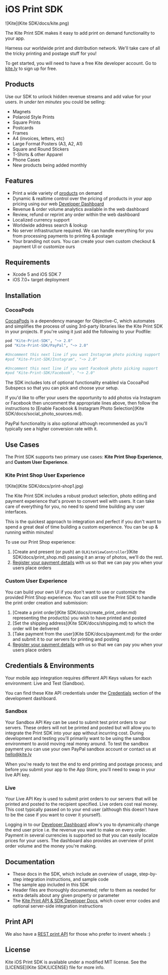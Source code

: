 # iOS Print SDK

![Kite](Kite SDK/docs/kite.png)

The Kite Print SDK makes it easy to add print on demand functionality to your app.

Harness our worldwide print and distribution network. We'll take care of all the tricky printing and postage stuff for you!

To get started, you will need to have a free Kite developer account. Go to [kite.ly](https://www.kite.ly) to sign up for free.

## Products

Use our SDK to unlock hidden revenue streams and add value for your users. *In under ten minutes* you could be selling:

- Magnets
- Polaroid Style Prints
- Square Prints
- Postcards
- Frames
- A4 (invoices, letters, etc)
- Large Format Posters (A3, A2, A1)
- Square and Round Stickers
- T-Shirts & other Apparel
- Phone Cases
- New products being added monthly

## Features
- Print a wide variety of [products](#products) on demand
- Dynamic & realtime control over the pricing of products in your app pricing using our web [Developer Dashboard](https://www.kite.ly)
- Revenue & order volume analytics available in the web dashboard
- Review, refund or reprint any order within the web dashboard
- Localized currency support
- Worldwide address search & lookup
- No server infrastructure required. We can handle everything for you from processing payments to printing & postage
- Your branding not ours. You can create your own custom checkout & payment UI or customize ours

## Requirements

* Xcode 5 and iOS SDK 7
* iOS 7.0+ target deployment

## Installation
### CocoaPods

[CocoaPods](http://cocoapods.org) is a dependency manager for Objective-C, which automates and simplifies the process of using 3rd-party libraries like the Kite Print SDK in your projects. If you're using it just add the following to your Podfile:

```ruby
pod "Kite-Print-SDK", "~> 2.0"
pod "Kite-Print-SDK/PayPal", "~> 2.0"

#Uncomment this next line if you want Instagram photo picking support
#pod "Kite-Print-SDK/Instagram", "~> 2.0"

#Uncomment this	next line if you want Facebook photo picking support
#pod "Kite-Print-SDK/Facebook", "~> 2.0"
```

The SDK includes lots of optional functionality enabled via CocoaPod Subspecs so that you can pick and choose your setup.

If you'd like to offer your users the opportunity to add photos via Instagram or Facebook then uncomment the appropriate lines above, then follow the instructions to [Enable Facebook & Instagram Photo Selection](Kite SDK/docs/social_photo_sources.md).

PayPal functionality is also optional although recommended as you'll typically see a higher conversion rate with it.

## Use Cases

The Print SDK supports two primary use cases: **Kite Print Shop Experience**, and **Custom User Experience**.

### Kite Print Shop User Experience

![Kite](Kite SDK/docs/print-shop1.jpg)

The Kite Print SDK includes a robust product selection, photo editing and payment experience that's proven to convert well with users. It can take care of everything for you, no need to spend time building any user interfaces.

This is the quickest approach to integration and perfect if you don't want to spend a great deal of time building a custom experience. You can be up & running within minutes!

To use our Print Shop experience:

1. [Create and present (or push) an `OLKiteViewController`](Kite SDK/docs/print_shop.md) passing it an array of photos, we'll do the rest.
2. [Register your payment details](https://www.kite.ly/accounts/billing/) with us so that we can pay you when your users place orders


### Custom User Experience
You can build your own UI if you don't want to use or customize the provided Print Shop experience. You can still use the Print SDK to handle the print order creation and submission:

1. [Create a print order](Kite SDK/docs/create_print_order.md) representing the product(s) you wish to have printed and posted
2. [Set the shipping address](Kite SDK/docs/shipping.md) to which the order will be delivered
3. [Take payment from the user](Kite SDK/docs/payment.md) for the order and submit it to our servers for printing and posting
4. [Register your payment details](https://www.kite.ly/accounts/billing/) with us so that we can pay you when your users place orders

## Credentials & Environments
Your mobile app integration requires different API Keys values for each environment: Live and Test (Sandbox).

You can find these Kite API credentials under the [Credentials](https://www.kite.ly/accounts/credentials/) section of the development dashboard.

### Sandbox

Your Sandbox API Key can be used to submit test print orders to our servers. These orders will not be printed and posted but will allow you to integrate the Print SDK into your app without incurring cost. During development and testing you'll primarily want to be using the sandbox environment to avoid moving real money around. To test the sandbox payment you can use your own PayPal sandbox account or contact us at hello@kite.ly

When you're ready to test the end to end printing and postage process; and before you submit your app to the App Store, you'll need to swap in your live API key.

### Live

Your Live API Key is used to submit print orders to our servers that will be printed and posted to the recipient specified. Live orders cost real money. This cost typically passed on to your end user (although this doesn't have to be the case if you want to cover it yourself).

Logging in to our [Developer Dashboard](https://www.kite.ly) allow's you to dynamically change the end user price i.e. the revenue you want to make on every order. Payment in several currencies is supported so that you can easily localize prices for your users. The dashboard also provides an overview of print order volume and the money you're making.

## Documentation

* These docs in the SDK, which include an overview of usage, step-by-step integration instructions, and sample code
* The sample app included in this SDK
* Header files are thoroughly documented; refer to them as needed for extra details about any given property or parameter
* The [Kite Print API & SDK Developer Docs](https://www.kite.ly/docs/1.1/), which cover error codes and optional server-side integration instructions

## Print API
We also have a [REST print API](https://www.kite.ly/docs/1.1/) for those who prefer to invent wheels :)

## License

Kite iOS Print SDK is available under a modified MIT license. See the [LICENSE](Kite SDK/LICENSE) file for more info.
